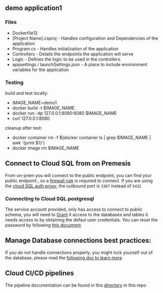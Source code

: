 ## demo application1

### Files
- Dockerfile12
- [Project Name].csproj - Handles configuration and Dependencies of the application
- Program.cs - Handles initialization of the application
- Controllers - Details the endpoints the application will serve
- Logic - Defines the logic to be used in the controllers.
- appsettings / launchSettings.json - A place to include environment variables for the application

### Testing
build and test locally:
- IMAGE_NAME=demo1
- docker build -t $IMAGE_NAME .
- docker run -dp 127.0.0.1:8080:8080 $IMAGE_NAME
- curl 127.0.0.1:8080

cleanup after test:
- docker container rm -f $(docker container ls | grep $IMAGE_NAME | awk '{print $1}')
- docker image rm $IMAGE_NAME 

## Connect to Cloud SQL from on Premesis

From on-prem you will connect to the public endpoint, you can find your public endpoint , so a [firewall rule](https://hcaservicecentral.service-now.com/hca?id=hca_cat_item&sys_id=bc9146dedb79970006c1ef92ca96196e) is required to connect. If you are using the [cloud SQL auth proxy](https://cloud.google.com/sql/docs/postgres/connect-auth-proxy), the outbound port is `3307` instead of `5432` 

### Connecting to Cloud SQL postgresql

The service account provided, only has access to connect to public schema, you will need to [Grant](https://www.postgresql.org/docs/current/sql-grant.html) it access to the databases and tables it needs access to by obtaining the defaul user credentials. You can reset the password by following [this document](https://cloud.google.com/sql/docs/postgres/create-manage-users#change-pwd).

## Manage Database connections best practices:

If you do not handle connections properly, you might lock yourself out of the database, please read the [following doc to learn more](https://cloud.google.com/sql/docs/postgres/manage-connections#c_1)

## Cloud CI/CD pipelines

The pipeline documentation can be found in this [directory](/docs) in this repo

